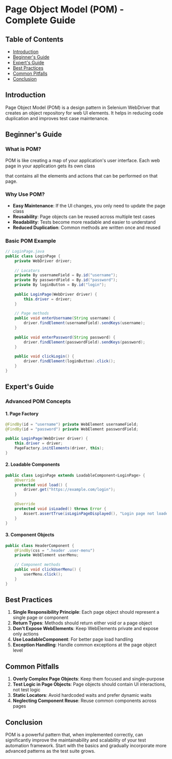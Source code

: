 # Page Object Model (POM) - Complete Guide

## Table of Contents
- [Introduction](#introduction)
- [Beginner's Guide](#beginners-guide)
- [Expert's Guide](#experts-guide)
- [Best Practices](#best-practices)
- [Common Pitfalls](#common-pitfalls)
- [Conclusion](#conclusion)

## Introduction

Page Object Model (POM) is a design pattern in Selenium WebDriver that creates an object repository for web UI elements. 
It helps in reducing code duplication and improves test case maintenance.

## Beginner's Guide

### What is POM?
POM is like creating a map of your application's user interface. Each web page in your application gets its own class 

that contains all the elements and actions that can be performed on that page.

### Why Use POM?
- **Easy Maintenance**: If the UI changes, you only need to update the page class
- **Reusability**: Page objects can be reused across multiple test cases
- **Readability**: Tests become more readable and easier to understand
- **Reduced Duplication**: Common methods are written once and reused

### Basic POM Example
```java
// LoginPage.java
public class LoginPage {
    private WebDriver driver;
    
    // Locators
    private By usernameField = By.id("username");
    private By passwordField = By.id("password");
    private By loginButton = By.id("login");
    
    public LoginPage(WebDriver driver) {
        this.driver = driver;
    }
    
    // Page methods
    public void enterUsername(String username) {
        driver.findElement(usernameField).sendKeys(username);
    }
    
    public void enterPassword(String password) {
        driver.findElement(passwordField).sendKeys(password);
    }
    
    public void clickLogin() {
        driver.findElement(loginButton).click();
    }
}
```

## Expert's Guide

### Advanced POM Concepts

#### 1. Page Factory
```java
@FindBy(id = "username") private WebElement usernameField;
@FindBy(id = "password") private WebElement passwordField;

public LoginPage(WebDriver driver) {
    this.driver = driver;
    PageFactory.initElements(driver, this);
}
```

#### 2. Loadable Components
```java
public class LoginPage extends LoadableComponent<LoginPage> {
    @Override
    protected void load() {
        driver.get("https://example.com/login");
    }
    
    @Override
    protected void isLoaded() throws Error {
        Assert.assertTrue(isLoginPageDisplayed(), "Login page not loaded");
    }
}
```

#### 3. Component Objects
```java
public class HeaderComponent {
    @FindBy(css = ".header .user-menu")
    private WebElement userMenu;
    
    // Component methods
    public void clickUserMenu() {
        userMenu.click();
    }
}
```

## Best Practices

1. **Single Responsibility Principle**: Each page object should represent a single page or component
2. **Return Types**: Methods should return either void or a page object
3. **Don't Expose WebElements**: Keep WebElements private and expose only actions
4. **Use LoadableComponent**: For better page load handling
5. **Exception Handling**: Handle common exceptions at the page object level

## Common Pitfalls

1. **Overly Complex Page Objects**: Keep them focused and single-purpose
2. **Test Logic in Page Objects**: Page objects should contain UI interactions, not test logic
3. **Static Locators**: Avoid hardcoded waits and prefer dynamic waits
4. **Neglecting Component Reuse**: Reuse common components across pages

## Conclusion

POM is a powerful pattern that, when implemented correctly, can significantly improve the maintainability and scalability 
of your test automation framework. Start with the basics and gradually incorporate more advanced patterns as the test suite grows.
